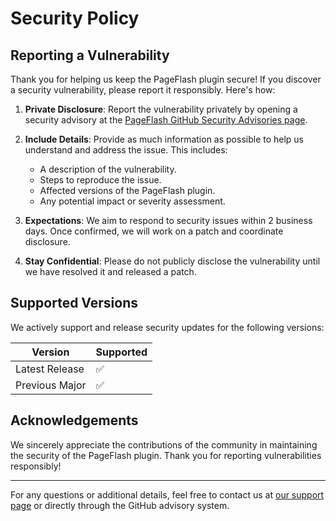 # Security Policy

## Reporting a Vulnerability

Thank you for helping us keep the PageFlash plugin secure! If you discover a security vulnerability, please report it responsibly. Here's how:

1. **Private Disclosure**: Report the vulnerability privately by opening a security advisory at the [PageFlash GitHub Security Advisories page](https://github.com/theaminuli/pageflash/security).

2. **Include Details**: Provide as much information as possible to help us understand and address the issue. This includes:
   - A description of the vulnerability.
   - Steps to reproduce the issue.
   - Affected versions of the PageFlash plugin.
   - Any potential impact or severity assessment.

3. **Expectations**: We aim to respond to security issues within 2 business days. Once confirmed, we will work on a patch and coordinate disclosure.

4. **Stay Confidential**: Please do not publicly disclose the vulnerability until we have resolved it and released a patch.

## Supported Versions

We actively support and release security updates for the following versions:

| Version        | Supported          |
|----------------|--------------------|
| Latest Release | ✅                 |
| Previous Major | ✅                 |

## Acknowledgements

We sincerely appreciate the contributions of the community in maintaining the security of the PageFlash plugin. Thank you for reporting vulnerabilities responsibly!

---

For any questions or additional details, feel free to contact us at [our support page](https://github.com/theaminuli/pageflash/issues) or directly through the GitHub advisory system.
